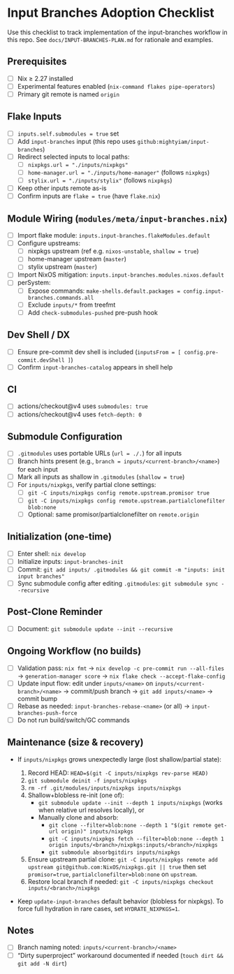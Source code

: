 # Input Branches Adoption Checklist

Use this checklist to track implementation of the input-branches workflow in this repo. See `docs/INPUT-BRANCHES-PLAN.md` for rationale and examples.

## Prerequisites

- [ ] Nix ≥ 2.27 installed
- [ ] Experimental features enabled (`nix-command flakes pipe-operators`)
- [ ] Primary git remote is named `origin`

## Flake Inputs

- [ ] `inputs.self.submodules = true` set
- [ ] Add `input-branches` input (this repo uses `github:mightyiam/input-branches`)
- [ ] Redirect selected inputs to local paths:
  - [ ] `nixpkgs.url = "./inputs/nixpkgs"`
  - [ ] `home-manager.url = "./inputs/home-manager"` (follows `nixpkgs`)
  - [ ] `stylix.url = "./inputs/stylix"` (follows `nixpkgs`)
- [ ] Keep other inputs remote as-is
- [ ] Confirm inputs are `flake = true` (have `flake.nix`)

## Module Wiring (`modules/meta/input-branches.nix`)

- [ ] Import flake module: `inputs.input-branches.flakeModules.default`
- [ ] Configure upstreams:
  - [ ] nixpkgs upstream (ref e.g. `nixos-unstable`, `shallow = true`)
  - [ ] home-manager upstream (`master`)
  - [ ] stylix upstream (`master`)
- [ ] Import NixOS mitigation: `inputs.input-branches.modules.nixos.default`
- [ ] perSystem:
  - [ ] Expose commands: `make-shells.default.packages = config.input-branches.commands.all`
  - [ ] Exclude `inputs/*` from treefmt
  - [ ] Add `check-submodules-pushed` pre-push hook

## Dev Shell / DX

- [ ] Ensure pre-commit dev shell is included (`inputsFrom = [ config.pre-commit.devShell ]`)
- [ ] Confirm `input-branches-catalog` appears in shell help

## CI

- [ ] actions/checkout@v4 uses `submodules: true`
- [ ] actions/checkout@v4 uses `fetch-depth: 0`

## Submodule Configuration

- [ ] `.gitmodules` uses portable URLs (`url = ./.`) for all inputs
- [ ] Branch hints present (e.g., `branch = inputs/<current-branch>/<name>`) for each input
- [ ] Mark all inputs as shallow in `.gitmodules` (`shallow = true`)
- [ ] For `inputs/nixpkgs`, verify partial clone settings:
  - [ ] `git -C inputs/nixpkgs config remote.upstream.promisor true`
  - [ ] `git -C inputs/nixpkgs config remote.upstream.partialclonefilter blob:none`
  - [ ] Optional: same promisor/partialclonefilter on `remote.origin`

## Initialization (one-time)

- [ ] Enter shell: `nix develop`
- [ ] Initialize inputs: `input-branches-init`
- [ ] Commit: `git add inputs/ .gitmodules && git commit -m "inputs: init input branches"`
 - [ ] Sync submodule config after editing `.gitmodules`: `git submodule sync --recursive`

## Post-Clone Reminder

- [ ] Document: `git submodule update --init --recursive`

## Ongoing Workflow (no builds)

- [ ] Validation pass: `nix fmt` → `nix develop -c pre-commit run --all-files` → `generation-manager score` → `nix flake check --accept-flake-config`
- [ ] Update input flow: edit under `inputs/<name>` on `inputs/<current-branch>/<name>` → commit/push branch → `git add inputs/<name>` → commit bump
- [ ] Rebase as needed: `input-branches-rebase-<name>` (or all) → `input-branches-push-force`
- [ ] Do not run build/switch/GC commands

## Maintenance (size & recovery)

- If `inputs/nixpkgs` grows unexpectedly large (lost shallow/partial state):
  1. Record HEAD: `HEAD=$(git -C inputs/nixpkgs rev-parse HEAD)`
  2. `git submodule deinit -f inputs/nixpkgs`
  3. `rm -rf .git/modules/inputs/nixpkgs inputs/nixpkgs`
  4. Shallow+blobless re-init (one of):
     - `git submodule update --init --depth 1 inputs/nixpkgs` (works when relative url resolves locally), or
     - Manually clone and absorb:
       - `git clone --filter=blob:none --depth 1 "$(git remote get-url origin)" inputs/nixpkgs`
       - `git -C inputs/nixpkgs fetch --filter=blob:none --depth 1 origin inputs/<branch>/nixpkgs:inputs/<branch>/nixpkgs`
       - `git submodule absorbgitdirs inputs/nixpkgs`
  5. Ensure upstream partial clone: `git -C inputs/nixpkgs remote add upstream git@github.com:NixOS/nixpkgs.git || true` then set `promisor=true`, `partialclonefilter=blob:none` on `upstream`.
  6. Restore local branch if needed: `git -C inputs/nixpkgs checkout inputs/<branch>/nixpkgs`

- Keep `update-input-branches` default behavior (blobless for nixpkgs). To force full hydration in rare cases, set `HYDRATE_NIXPKGS=1`.

## Notes

- [ ] Branch naming noted: `inputs/<current-branch>/<name>`
- [ ] “Dirty superproject” workaround documented if needed (`touch dirt && git add -N dirt`)
